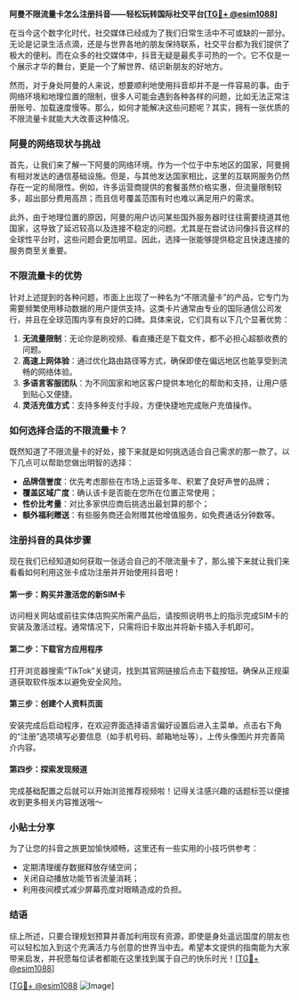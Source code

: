 **阿曼不限流量卡怎么注册抖音——轻松玩转国际社交平台[[TG💪+ @esim1088](https://t.me/s/esim1088)]**

在当今这个数字化时代，社交媒体已经成为了我们日常生活中不可或缺的一部分。无论是记录生活点滴，还是与世界各地的朋友保持联系，社交平台都为我们提供了极大的便利。而在众多的社交媒体中，抖音无疑是最炙手可热的一个。它不仅是一个展示才华的舞台，更是一个了解世界、结识新朋友的好地方。

然而，对于身处阿曼的人来说，想要顺利地使用抖音却并不是一件容易的事。由于网络环境和地理位置的限制，很多人可能会遇到各种各样的问题，比如无法正常注册账号、加载速度慢等。那么，如何才能解决这些问题呢？其实，拥有一张优质的不限流量卡就能大大改善这种情况。

### 阿曼的网络现状与挑战

首先，让我们来了解一下阿曼的网络环境。作为一个位于中东地区的国家，阿曼拥有相对发达的通信基础设施。但是，与其他发达国家相比，这里的互联网服务仍然存在一定的局限性。例如，许多运营商提供的套餐虽然价格实惠，但流量限制较多，超出部分费用高昂；而且信号覆盖范围有时也难以满足用户的需求。

此外，由于地理位置的原因，阿曼的用户访问某些国外服务器时往往需要绕道其他国家，这导致了延迟较高以及连接不稳定的问题。尤其是在尝试访问像抖音这样的全球性平台时，这些问题会更加明显。因此，选择一张能够提供稳定且快速连接的服务商至关重要。

### 不限流量卡的优势

针对上述提到的各种问题，市面上出现了一种名为“不限流量卡”的产品，它专门为需要频繁使用移动数据的用户提供支持。这类卡片通常由专业的国际通信公司发行，并且在全球范围内享有良好的口碑。具体来说，它们具有以下几个显著优势：

1. **无流量限制**：无论你是刷视频、看直播还是下载文件，都不必担心超额收费的问题。
2. **高速上网体验**：通过优化路由路径等方式，确保即使在偏远地区也能享受到流畅的网络体验。
3. **多语言客服团队**：为不同国家和地区客户提供本地化的帮助和支持，让用户感到贴心又便捷。
4. **灵活充值方式**：支持多种支付手段，方便快捷地完成账户充值操作。

### 如何选择合适的不限流量卡？

既然知道了不限流量卡的好处，接下来就是如何挑选适合自己需求的那一款了。以下几点可以帮助您做出明智的选择：

- **品牌信誉度**：优先考虑那些在市场上运营多年、积累了良好声誉的品牌；
- **覆盖区域广度**：确认该卡是否能在您所在位置正常使用；
- **性价比考量**：对比多家供应商后挑选出最划算的那个；
- **额外福利赠送**：有些服务商还会附赠其他增值服务，如免费通话分钟数等。

### 注册抖音的具体步骤

现在我们已经知道如何获取一张适合自己的不限流量卡了，那么接下来就让我们来看看如何利用这张卡成功注册并开始使用抖音吧！

#### 第一步：购买并激活您的新SIM卡
访问相关网站或前往实体店购买所需产品后，请按照说明书上的指示完成SIM卡的安装及激活过程。通常情况下，只需将旧卡取出并将新卡插入手机即可。

#### 第二步：下载官方应用程序
打开浏览器搜索“TikTok”关键词，找到其官网链接后点击下载按钮。确保从正规渠道获取软件版本以避免安全风险。

#### 第三步：创建个人资料页面
安装完成后启动程序，在欢迎界面选择语言偏好设置后进入主菜单。点击右下角的“注册”选项填写必要信息（如手机号码、邮箱地址等），上传头像图片并完善简介内容。

#### 第四步：探索发现频道
完成基础配置之后就可以开始浏览推荐视频啦！记得关注感兴趣的话题标签以便接收到更多相关内容推送哦～

### 小贴士分享

为了让您的抖音之旅更加愉快顺畅，这里还有一些实用的小技巧供参考：
- 定期清理缓存数据释放存储空间；
- 关闭自动播放功能节省流量消耗；
- 利用夜间模式减少屏幕亮度对眼睛造成的负担。

### 结语

综上所述，只要合理规划预算并善加利用现有资源，即使是身处遥远国度的朋友也可以轻松加入到这个充满活力与创意的世界当中去。希望本文提供的指南能为大家带来启发，并祝愿每位读者都能在这里找到属于自己的快乐时光！[[TG💪+ @esim1088](https://t.me/s/esim1088)]

[[TG💪+ @esim1088](https://t.me/s/esim1088) ![Image](https://i.postimg.cc/4NQfJmqS/Snipaste-2025-05-13-00-14-12.png)]